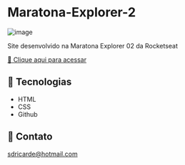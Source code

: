# Maratona-Explorer-2

![image](https://user-images.githubusercontent.com/72473993/195985961-aa569de3-fc1f-452e-8636-f94da6df38f3.png)

Site desenvolvido na Maratona Explorer 02 da Rocketseat

[🔗 Clique aqui para acessar](https://edsonterciotti.github.io/Maratona-Explorer-2/)

## 🔧 Tecnologias

- HTML
- CSS
- Github

## 📨 Contato

sdricarde@hotmail.com
